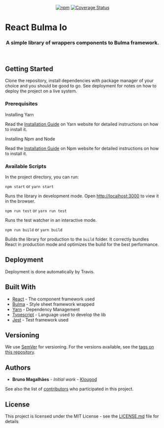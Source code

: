<div align="center">

[![npm](https://img.shields.io/npm/v/react-bulma-io?color=%2300D1B2)](https://www.npmjs.com/package/react-bulma-io)<space><space>
[![Coverage Status](https://coveralls.io/repos/github/klougod/react-bulma-io/badge.svg?branch=master)](https://coveralls.io/github/klougod/react-bulma-io?branch=master)

</div>

# React Bulma Io

<h3 align="center">
  A simple library of wrappers components to Bulma framework.
</h3>

<br>

## Getting Started

Clone the repository, install dependencies with package manager of your choice and you should be good to go. See deployment for notes on how to deploy the project on a live system.

### Prerequisites

Installing Yarn

Read the [Installation Guide](https://yarnpkg.com/en/docs/install) on Yarn website for detailed instructions on how to install it.

Installing Npm and Node

Read the [Installation Guide](https://docs.npmjs.com/downloading-and-installing-node-js-and-npm) on Npm website for detailed instructions on how to install it.

### Available Scripts

In the project directory, you can run:

`npm start` or `yarn start`

Runs the library in development mode. Open [http://localhost:3000](http://localhost:3000) to view it in the browser.

`npm run test` or `yarn run test`

Runs the test watcher in an interactive mode.

`npm run build` or `yarn build`

Builds the library for production to the `build` folder.
It correctly bundles React in production mode and optimizes the build for the best performance.

## Deployment

Deployment is done automatically by Travis.

## Built With

- [React](https://reactjs.org/docs/) - The component framework used
- [Bulma](https://bulma.io/documentation/) - Style sheet framework wrapped
- [Yarn](https://classic.yarnpkg.com/en/docs/) - Dependency Management
- [Typescript](https://www.typescriptlang.org/docs/) - Language used to develop the lib
- [Jest](https://rometools.github.io/rome/) - Test framework used

## Versioning

We use [SemVer](http://semver.org/) for versioning. For the versions available, see the [tags on this repository](https://github.com/klougod/react-bulma-io/tags).

## Authors

- **Bruno Magalhães** - _Initial work_ - [Klougod](https://github.com/klougod)

See also the list of [contributors](https://github.com/klougod/react-bulma-io/contributors) who participated in this project.

## License

This project is licensed under the MIT License - see the [LICENSE.md](LICENSE.md) file for details
